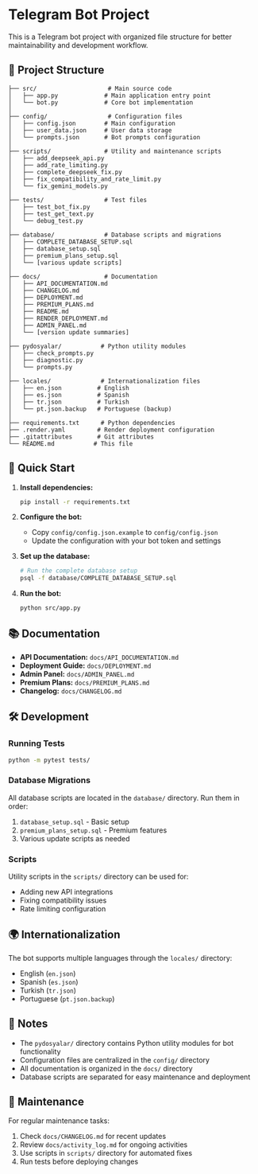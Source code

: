 # Telegram Bot Project

This is a Telegram bot project with organized file structure for better maintainability and development workflow.

## 📁 Project Structure

```
├── src/                    # Main source code
│   ├── app.py             # Main application entry point
│   └── bot.py             # Core bot implementation
│
├── config/                 # Configuration files
│   ├── config.json        # Main configuration
│   ├── user_data.json     # User data storage
│   └── prompts.json       # Bot prompts configuration
│
├── scripts/               # Utility and maintenance scripts
│   ├── add_deepseek_api.py
│   ├── add_rate_limiting.py
│   ├── complete_deepseek_fix.py
│   ├── fix_compatibility_and_rate_limit.py
│   └── fix_gemini_models.py
│
├── tests/                 # Test files
│   ├── test_bot_fix.py
│   ├── test_get_text.py
│   └── debug_test.py
│
├── database/              # Database scripts and migrations
│   ├── COMPLETE_DATABASE_SETUP.sql
│   ├── database_setup.sql
│   ├── premium_plans_setup.sql
│   └── [various update scripts]
│
├── docs/                  # Documentation
│   ├── API_DOCUMENTATION.md
│   ├── CHANGELOG.md
│   ├── DEPLOYMENT.md
│   ├── PREMIUM_PLANS.md
│   ├── README.md
│   ├── RENDER_DEPLOYMENT.md
│   ├── ADMIN_PANEL.md
│   └── [version update summaries]
│
├── pydosyalar/           # Python utility modules
│   ├── check_prompts.py
│   ├── diagnostic.py
│   └── prompts.py
│
├── locales/              # Internationalization files
│   ├── en.json          # English
│   ├── es.json          # Spanish
│   ├── tr.json          # Turkish
│   └── pt.json.backup   # Portuguese (backup)
│
├── requirements.txt      # Python dependencies
├── .render.yaml         # Render deployment configuration
├── .gitattributes       # Git attributes
└── README.md           # This file
```

## 🚀 Quick Start

1. **Install dependencies:**
   ```bash
   pip install -r requirements.txt
   ```

2. **Configure the bot:**
   - Copy `config/config.json.example` to `config/config.json`
   - Update the configuration with your bot token and settings

3. **Set up the database:**
   ```bash
   # Run the complete database setup
   psql -f database/COMPLETE_DATABASE_SETUP.sql
   ```

4. **Run the bot:**
   ```bash
   python src/app.py
   ```

## 📚 Documentation

- **API Documentation:** `docs/API_DOCUMENTATION.md`
- **Deployment Guide:** `docs/DEPLOYMENT.md`
- **Admin Panel:** `docs/ADMIN_PANEL.md`
- **Premium Plans:** `docs/PREMIUM_PLANS.md`
- **Changelog:** `docs/CHANGELOG.md`

## 🛠 Development

### Running Tests
```bash
python -m pytest tests/
```

### Database Migrations
All database scripts are located in the `database/` directory. Run them in order:
1. `database_setup.sql` - Basic setup
2. `premium_plans_setup.sql` - Premium features
3. Various update scripts as needed

### Scripts
Utility scripts in the `scripts/` directory can be used for:
- Adding new API integrations
- Fixing compatibility issues
- Rate limiting configuration

## 🌍 Internationalization

The bot supports multiple languages through the `locales/` directory:
- English (`en.json`)
- Spanish (`es.json`)
- Turkish (`tr.json`)
- Portuguese (`pt.json.backup`)

## 📝 Notes

- The `pydosyalar/` directory contains Python utility modules for bot functionality
- Configuration files are centralized in the `config/` directory
- All documentation is organized in the `docs/` directory
- Database scripts are separated for easy maintenance and deployment

## 🔧 Maintenance

For regular maintenance tasks:
1. Check `docs/CHANGELOG.md` for recent updates
2. Review `docs/activity_log.md` for ongoing activities
3. Use scripts in `scripts/` directory for automated fixes
4. Run tests before deploying changes 